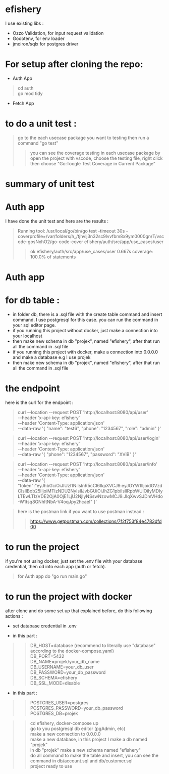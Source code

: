# efishery

I use existing libs :

 - Ozzo Validation, for input request validation
 - Godotenv, for env loader
 - jmoiron/sqlx for postgres driver


# For setup after cloning the repo:
- Auth App
> cd auth <br />
> go mod tidy <br />

- Fetch App

# to do a unit test :
> go to the each usecase package you want to testing then run a command "go test"
>> you can see the coverage testing in each usecase package by open the project with vscode, choose the testing file, right click then choose "Go:Toogle Test Coverage in Current Package"

# summary of unit test 
# Auth app
I have done the unit test and here are the results :
>Running tool: /usr/local/go/bin/go test -timeout 30s -coverprofile=/var/folders/h_/tjhvlj3n32sc9lvvfbm8x9ym0000gn/T/vscode-gosNxhO2/go-code-cover efishery/auth/src/app/use_cases/user
>>ok  	efishery/auth/src/app/use_cases/user	0.667s	coverage: 100.0% of statements

# Auth app
# for db table :
- in folder db, there is a .sql file with the create table command and insert command. I use postgresql for this case. you can run the command in your sql editor page.
- if you running this project without docker, just make a connection into your localhost
- then make new schema in db "projek", named "efishery", after that run all the command in .sql file
- if you running this project with docker, make a connection into 0.0.0.0 and make a database e.g I use projek
- then make new schema in db "projek", named "efishery", after that run all the command in .sql file 

# the endpoint
here is the curl for the endpoint :
>curl --location --request POST 'http://localhost:8080/api/user' \
--header 'x-api-key: efishery' \
--header 'Content-Type: application/json' \
--data-raw '{
    "name": "test6",
    "phone": "1234567",
    "role": "admin"
}'

>curl --location --request POST 'http://localhost:8080/api/user/login' \
--header 'x-api-key: efishery' \
--header 'Content-Type: application/json' \
--data-raw '{
    "phone": "1234567",
    "password": "XVlB"
}'

>curl --location --request POST 'http://localhost:8080/api/user/info' \
--header 'x-api-key: efishery' \
--header 'Content-Type: application/json' \
--data-raw '{
    "token":"eyJhbGciOiJIUzI1NiIsInR5cCI6IkpXVCJ9.eyJOYW1lIjoidGVzdCIsIlBob25lIjoiMTIzNDU2NyIsIlJvbGUiOiJhZG1pbiIsIlRpbWUiOiIyMDIyLTEwLTIzVDE2OjA0OjE1LjU2NjIyNSswNzowMCJ9.JlqXwvSJDmVHdo-W1tsq8GNhItNbA-V4oqJpy2hcaeI"
}'

> here is the postman link if you want to use postman instead : 
>> https://www.getpostman.com/collections/7f2f753f84e4783dfd00

# to run the project
if you're not using docker, just set the .env file with your database credential, then cd into each app (auth or fetch).
> for Auth app do "go run main.go"

# to run the project with docker
after clone and do some set up that explained before, do this following actions :
- set database credential in .env

- in this part :
>> DB_HOST=database (recommend to literally use "database" according to the docker-compose.yaml) <br />
>> DB_PORT=5432   <br />
>> DB_NAME=projek/your_db_name <br />
>> DB_USERNAME=your_db_user <br />
>> DB_PASSWORD=your_db_password <br />
>> DB_SCHEMA=efishery <br />
>> DB_SSL_MODE=disable <br />

- in this part :
>> POSTGRES_USER=postgres <br />
>> POSTGRES_PASSWORD=your_db_password <br />
>> POSTGRES_DB=projek <br />
 
>> cd efishery, docker-compose up <br />
>> go to you postgresql db editor (pgAdmin, etc) <br />
>> make a new connection to 0.0.0.0 <br />
>> make a new database, in this project I make a db named "projek" <br />
>> in db "projek" make a new schema named "efishery" <br />
>> do all command to make the table and insert, you can see the command in db/account.sql and db/customer.sql <br />
>> project ready to use <br />
